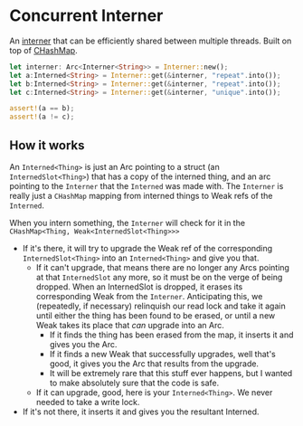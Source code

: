 # Concurrent Interner

An [interner](https://en.wikipedia.org/wiki/String_interning) that can be efficiently shared between multiple threads. Built on top of [CHashMap](https://crates.io/crates/chashmap).

```rust
let interner: Arc<Interner<String>> = Interner::new();
let a:Interned<String> = Interner::get(&interner, "repeat".into());
let b:Interned<String> = Interner::get(&interner, "repeat".into());
let c:Interned<String> = Interner::get(&interner, "unique".into());

assert!(a == b);
assert!(a != c);
```

## How it works

An `Interned<Thing>` is just an Arc pointing to a struct (an `InternedSlot<Thing>`) that has a copy of the interned thing, and an arc pointing to the `Interner` that the `Interned` was made with. The `Interner` is really just a `CHashMap` mapping from interned things to Weak refs of the `Interned`.

When you intern something, the `Interner` will check for it in the `CHashMap<Thing, Weak<InternedSlot<Thing>>>`
    
* If it's there, it will try to upgrade the Weak ref of the corresponding `InternedSlot<Thing>` into an `Interned<Thing>` and give you that.
	* If it can't upgrade, that means there are no longer any Arcs pointing at that `InternedSlot` any more, so it must be on the verge of being dropped. When an InternedSlot is dropped, it erases its corresponding Weak from the `Interner`. Anticipating this, we (repeatedly, if necessary) relinquish our read lock and take it again until either the thing has been found to be erased, or until a new Weak takes its place that *can* upgrade into an Arc.
		* If it finds the thing has been erased from the map, it inserts it and gives you the Arc.
		* If it finds a new Weak that successfully upgrades, well that's good, it gives you the Arc that results from the upgrade.
		* It will be extremely rare that this stuff ever happens, but I wanted to make absolutely sure that the code is safe.
	* If it can upgrade, good, here is your `Interned<Thing>`. We never needed to take a write lock.
* If it's not there, it inserts it and gives you the resultant Interned<Thing>.

